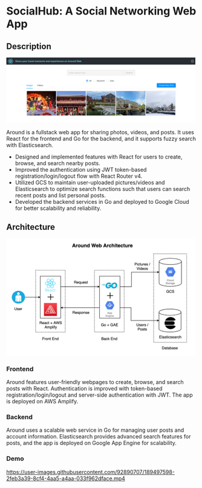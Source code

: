 # SocialHub: A Social Networking Web App
## Description

<img src="./images/demo.png" alt="demo" width="500"><br>

Around is a fullstack web app for sharing photos, videos, and posts. It uses React for the frontend and Go for the backend, and it supports fuzzy search with Elasticsearch.
- Designed and implemented features with React for users to create, browse, and search nearby posts.
- Improved the authentication using JWT token-based registration/login/logout flow with React Router v4.
- Utilized GCS to maintain user-uploaded pictures/videos and Elasticsearch to optimize search functions such that users can search recent posts and list personal posts.
- Developed the backend services in Go and deployed to Google Cloud for better scalability and reliability.

## Architecture

<img src="./images/architecture.png" alt="architecture" width="500"><br>

### Frontend

Around features user-friendly webpages to create, browse, and search posts with React. Authentication is improved with token-based registration/login/logout and server-side authentication with JWT. The app is deployed on AWS Amplify.

### Backend

Around uses a scalable web service in Go for managing user posts and account information. Elasticsearch provides advanced search features for posts, and the app is deployed on Google App Engine for scalability.

### Demo

https://user-images.githubusercontent.com/92890707/189497598-2feb3a39-8cf4-4aa5-a4aa-033f962dface.mp4
